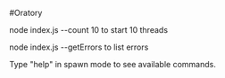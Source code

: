 #Oratory

node index.js --count 10 to start 10 threads

node index.js --getErrors to list errors

Type "help" in spawn mode to see available commands.
